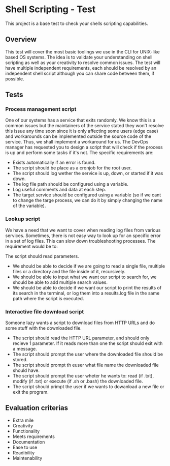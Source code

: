 # Shell Scripting - Test
This project is a base test to check your shells scripting capabilities.

## Overview
This test will cover the most basic toolings we use in the CLI for UNIX-like based OS systems. The idea is to validate your understanding on shell scripting as well as your creativity to resolve common issues.
The test will have multiple independent requirements, each should be resolved by an independent shell script although you can share code between them, if possible.

## Tests

### Process management script
One of our systems has a service that exits randomly. We know this is a common issues but the maintainers of the service stated they won't resolve this issue any time soon since it is only affecting some users (edge case) and workarounds can be implemented outside the source code of the service. Thus, we shall implement a workaround for us.
The DevOps manager has requested you to design a script that will check if the process is up and perform some tasks if it's not. The specific requirements are:

- Exists automatically if an error is found.
- The script should be place as a cronjob for the root user.
- The script should log wether the service is up, down, or started if it was down.
- The log file path should be configured using a variable.
- Log useful comments and data at each step.
- The target service should be configured using a variable (so if we cant to change the targe process, we can do it by simply changing the name of the variable).


### Lookup script
We have a need that we want to cover when reading log files from various services. Sometimes, there is not easy way to look up for an specific error in a set of log files. This can slow down troubleshooting processes. The requirement would be to:

The script should read parameters.
- We should be able to decide if we are going to read a single file, multiple files or a directory and the file inside of it, recursively.
- We should be able to input what we want our script to search for, we should be able to add multiple search values.
- We should be able to decide if we want our script to print the results of its search in the terminal, or log them into a results.log file in the same path where the script is executed.


### Interactive file download script
Someone lazy wants a script to download files from HTTP URLs and do some stuff with the downloaded file.

- The script should read the HTTP URL parameter, and should only recieve 1 parameter. If it reads more than one the script should exit with a message.
- The script should prompt the user where the downloaded file should be stored.
- The script should prompt th euser what file name the downloaded file should have.
- The script should prompt the user wheter he wants to: read (if .txt), modify (if .txt) or execute (if .sh or .bash) the downloaded file.
- The script should primpt the user if we wants to dowanload a new file or exit the program.

## Evaluation criterias

- Extra mile
- Creativity
- Functionality
- Meets requirements
- Documentation
- Ease to use
- Readibility
- Maintenability
